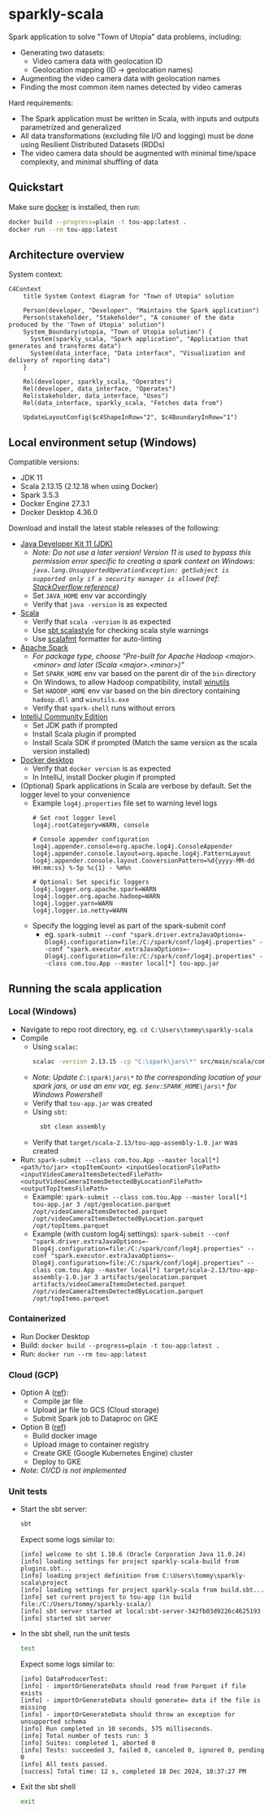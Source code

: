 # sparkly-scala
Spark application to solve "Town of Utopia" data problems, including:
- Generating two datasets:
  - Video camera data with geolocation ID
  - Geolocation mapping (ID -> geolocation names) 
- Augmenting the video camera data with geolocation names
- Finding the most common item names detected by video cameras

Hard requirements:
- The Spark application must be written in Scala, with inputs and outputs parametrized and generalized
- All data transformations (excluding file I/O and logging) must be done using Resilient Distributed Datasets (RDDs)
- The video camera data should be augmented with minimal time/space complexity, and minimal shuffling of data

## Quickstart
Make sure [docker](https://www.docker.com) is installed, then run:
```bash
docker build --progress=plain -t tou-app:latest .
docker run --rm tou-app:latest
````

## Architecture overview
System context:
```mermaid
C4Context
    title System Context diagram for "Town of Utopia" solution
    
    Person(developer, "Developer", "Maintains the Spark application")
    Person(stakeholder, "Stakeholder", "A consumer of the data produced by the 'Town of Utopia' solution")
    System_Boundary(utopia, "Town of Utopia solution") {
      System(sparkly_scala, "Spark application", "Application that generates and transforms data")
      System(data_interface, "Data interface", "Visualization and delivery of reporting data")
    }
    
    Rel(developer, sparkly_scala, "Operates")
    Rel(developer, data_interface, "Operates")
    Rel(stakeholder, data_interface, "Uses")
    Rel(data_interface, sparkly_scala, "Fetches data from")

    UpdateLayoutConfig($c4ShapeInRow="2", $c4BoundaryInRow="1")
```

## Local environment setup (Windows)
Compatible versions:
- JDK 11
- Scala 2.13.15 (2.12.18 when using Docker)
- Spark 3.5.3
- Docker Engine 27.3.1
- Docker Desktop 4.36.0

Download and install the latest stable releases of the following:
- [Java Developer Kit 11 (JDK)](https://www.oracle.com/sg/java/technologies/javase/jdk11-archive-downloads.html)
  - _Note: Do not use a later version! Version 11 is used to bypass this permission error specific to creating a spark context on Windows: `java.lang.UnsupportedOperationException: getSubject is supported only if a security manager is allowed` (ref: [StackOverflow reference](https://stackoverflow.com/a/79017758))_
  - Set `JAVA_HOME` env var accordingly
  - Verify that `java -version` is as expected
- [Scala](https://www.scala-lang.org/download/)
  - Verify that `scala -version` is as expected
  - Use [sbt scalastyle](http://www.scalastyle.org/sbt.html) for checking scala style warnings
  - Use [scalafmt](https://scalameta.org/scalafmt/docs/installation.html) formatter for auto-linting
- [Apache Spark](https://spark.apache.org/downloads.html)
  - _For package type, choose "Pre-built for Apache Hadoop \<major\>.\<minor\> and later (Scala \<major\>.\<minor\>)"_
  - Set `SPARK_HOME` env var based on the parent dir of the `bin` directory
  - On Windows, to allow Hadoop compatibility, install [winutils](https://github.com/cdarlint/winutils)
  - Set `HADOOP_HOME` env var based on the bin directory containing `hadoop.dll` and `winutils.exe`
  - Verify that `spark-shell` runs without errors
- [IntelliJ Community Edition](https://www.jetbrains.com/idea/)
  - Set JDK path if prompted
  - Install Scala plugin if prompted
  - Install Scala SDK if prompted (Match the same version as the scala version installed)
- [Docker desktop](https://docs.docker.com/desktop/)
  - Verify that `docker version` is as expected
  - In IntelliJ, install Docker plugin if prompted
- (Optional) Spark applications in Scala are verbose by default. Set the logger level to your convenience
  - Example `log4j.properties` file set to warning level logs
    ```text
    # Set root logger level
    log4j.rootCategory=WARN, console
  
    # Console appender configuration
    log4j.appender.console=org.apache.log4j.ConsoleAppender
    log4j.appender.console.layout=org.apache.log4j.PatternLayout
    log4j.appender.console.layout.ConversionPattern=%d{yyyy-MM-dd HH:mm:ss} %-5p %c{1} - %m%n
  
    # Optional: Set specific loggers
    log4j.logger.org.apache.spark=WARN
    log4j.logger.org.apache.hadoop=WARN
    log4j.logger.yarn=WARN
    log4j.logger.io.netty=WARN
    ```
  - Specify the logging level as part of the spark-submit conf
    - eg. `spark-submit --conf "spark.driver.extraJavaOptions=-Dlog4j.configuration=file:/C:/spark/conf/log4j.properties" --conf "spark.executor.extraJavaOptions=-Dlog4j.configuration=file:/C:/spark/conf/log4j.properties" --class com.tou.App --master local[*] tou-app.jar`

## Running the scala application
### Local (Windows)
- Navigate to repo root directory, eg. `cd C:\Users\tommy\sparkly-scala`
- Compile
  - Using `scalac`: 
    ```bash
    scalac -version 2.13.15 -cp "C:\spark\jars\*" src/main/scala/com/tou/global/*.scala src/main/scala/com/tou/producer/*.scala src/main/scala/com/tou/processor/*.scala -d utopia-app.jar -explain
    ```
  - _Note: Update `C:\spark\jars\*` to the corresponding location of your spark jars, or use an env var, eg. `$env:SPARK_HOME\jars\*` for Windows Powershell_
  - Verify that `tou-app.jar` was created
  - Using `sbt`:
    ```bash
      sbt clean assembly
    ```
   - Verify that `target/scala-2.13/tou-app-assembly-1.0.jar` was created
- Run: `spark-submit --class com.tou.App --master local[*] <path/to/jar> <topItemCount> <inputGeolocationFilePath> <inputVideoCameraItemsDetectedFilePath> <outputVideoCameraItemsDetectedByLocationFilePath> <outputTopItemsFilePath>`
  - Example: `spark-submit --class com.tou.App --master local[*] tou-app.jar 3 /opt/geolocation.parquet /opt/videoCameraItemsDetected.parquet /opt/videoCameraItemsDetectedByLocation.parquet /opt/topItems.parquet`
  - Example (with custom log4j settings): `spark-submit --conf "spark.driver.extraJavaOptions=-Dlog4j.configuration=file:/C:/spark/conf/log4j.properties" --conf "spark.executor.extraJavaOptions=-Dlog4j.configuration=file:/C:/spark/conf/log4j.properties" --class com.tou.App --master local[*] target/scala-2.13/tou-app-assembly-1.0.jar 3 artifacts/geolocation.parquet artifacts/videoCameraItemsDetected.parquet /opt/videoCameraItemsDetectedByLocation.parquet /opt/topItems.parquet`

### Containerized
- Run Docker Desktop
- Build: `docker build --progress=plain -t tou-app:latest .`
- Run: `docker run --rm tou-app:latest`

### Cloud (GCP)
- Option A ([ref](https://cloud.google.com/dataproc/docs/tutorials/spark-scala)):
  - Compile jar file
  - Upload jar file to GCS (Cloud storage)
  - Submit Spark job to Dataproc on GKE
- Option B ([ref](https://jaceklaskowski.github.io/spark-kubernetes-book/demo/deploying-spark-application-to-google-kubernetes-engine/#pushing-image-to-container-registry))
  - Build docker image
  - Upload image to container registry
  - Create GKE (Google Kubernetes Engine) cluster
  - Deploy to GKE
- _Note: CI/CD is not implemented_

### Unit tests
- Start the sbt server:
  ```bash
  sbt
  ```
  Expect some logs similar to:
  ```
  [info] welcome to sbt 1.10.6 (Oracle Corporation Java 11.0.24)
  [info] loading settings for project sparkly-scala-build from plugins.sbt...
  [info] loading project definition from C:\Users\tommy\sparkly-scala\project
  [info] loading settings for project sparkly-scala from build.sbt...
  [info] set current project to tou-app (in build file:/C:/Users/tommy/sparkly-scala/)
  [info] sbt server started at local:sbt-server-342fb03d9226c4625193
  [info] started sbt server
  ```
- In the sbt shell, run the unit tests
  ```bash
  test
  ```
  Expect some logs similar to:
  ```
  [info] DataProducerTest:
  [info] - importOrGenerateData should read from Parquet if file exists
  [info] - importOrGenerateData should generate= data if the file is missing
  [info] - importOrGenerateData should throw an exception for unsupported schema
  [info] Run completed in 10 seconds, 575 milliseconds.
  [info] Total number of tests run: 3
  [info] Suites: completed 1, aborted 0
  [info] Tests: succeeded 3, failed 0, canceled 0, ignored 0, pending 0
  [info] All tests passed.
  [success] Total time: 12 s, completed 18 Dec 2024, 10:37:27 PM
  ```
- Exit the sbt shell
  ```bash
  exit
  ```